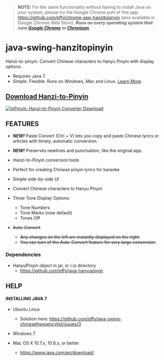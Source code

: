 > **NOTE:** For the same functionality without having to install Java on your system, please try the Google Chrome port of this app: https://github.com/pffy/chrome-app-hanzitopinyin (also available in Google Chrome Web Store). ***Runs on every operating system that runs [Google Chrome][get_chrome] or [Chromium][get_chromium].***

java-swing-hanzitopinyin
========================

Hanzi-to-pinyin: Convert Chinese characters to Hanyu Pinyin with display options.

+ Requires Java 7.
+ Simple. Flexible. Runs on Windows, Mac and Linux. [Learn More](#features). 

## [Download Hanzi-to-Pinyin](https://github.com/pffy/java-swing-hanzitopinyin/releases)

[![InPinyin: Hanzi-to-Pinyin Converter Download](https://cloud.githubusercontent.com/assets/7258373/3143416/320f09a6-e9f9-11e3-99ec-5a472a03d723.png)](https://github.com/pffy/java-swing-hanzitopinyin/releases)


## FEATURES

  +  ***NEW!*** Paste Convert (Ctrl + V) lets you copy and paste Chinese lyrics or articles with timely, automatic conversion.
  +  ***NEW!*** Preserves newlines and punctuation, like the original app.

  + Hanzi-to-Pinyin conversion tools
  + Perfect for creating Chinese pinyin lyrics for karaoke
  + Simple side-by-side UI
  + Convert Chinese characters to Hanyu Pinyin
  + Three Tone Display Options:
    + Tone Numbers 
    + Tone Marks (now default)
    + Tones Off
  + ~~Auto-Convert~~ 
    + ~~Any changes on the left are instantly displayed on the right.~~
    + ~~You can turn of the Auto-Convert feature for very large conversion.~~

### Dependencies
  + HanyuPinyin object in jar, in `lib` directory
    + https://github.com/pffy/java-hanyupinyin

## HELP

#### INSTALLING JAVA 7

+ Ubuntu Linux
  + Solution here: https://github.com/pffy/java-swing-chinesefrequencylist/issues/3

+ Windows 7
+ Mac OS X 10.7.x, 10.8.x, or better
  + https://www.java.com/en/download/


[get_chrome]:https://www.google.com/chrome/
[get_chromium]: https://www.chromium.org/getting-involved/download-chromium


